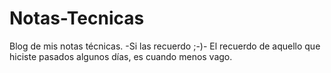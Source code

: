 # Notas-Tecnicas
Blog de mis notas técnicas. -Si las recuerdo ;-)-
El recuerdo de aquello que hiciste pasados algunos días,
es cuando menos vago.
